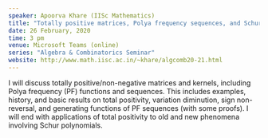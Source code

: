 ```yaml
---
speaker: Apoorva Khare (IISc Mathematics)
title: "Totally positive matrices, Polya frequency sequences, and Schur polynomials (Joint with APRG Seminar)"
date: 26 February, 2020
time: 3 pm
venue: Microsoft Teams (online)
series: "Algebra & Combinatorics Seminar"
website: http://www.math.iisc.ac.in/~khare/algcomb20-21.html
---
```


I will discuss totally positive/non-negative matrices and kernels, including
Polya frequency (PF) functions and sequences. This includes examples, history,
and basic results on total positivity, variation diminution, sign non-reversal,
and generating functions of PF sequences (with some proofs). I will end with
applications of total positivity to old and new phenomena involving Schur polynomials.
